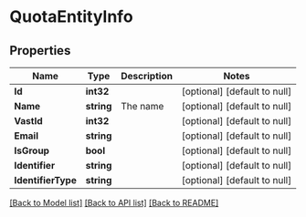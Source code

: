 # QuotaEntityInfo

## Properties
Name | Type | Description | Notes
------------ | ------------- | ------------- | -------------
**Id** | **int32** |  | [optional] [default to null]
**Name** | **string** | The name | [optional] [default to null]
**VastId** | **int32** |  | [optional] [default to null]
**Email** | **string** |  | [optional] [default to null]
**IsGroup** | **bool** |  | [optional] [default to null]
**Identifier** | **string** |  | [optional] [default to null]
**IdentifierType** | **string** |  | [optional] [default to null]

[[Back to Model list]](../README.md#documentation-for-models) [[Back to API list]](../README.md#documentation-for-api-endpoints) [[Back to README]](../README.md)


